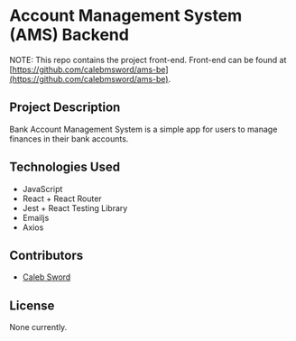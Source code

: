 # Account Management System (AMS) Backend

NOTE: This repo contains the project front-end. Front-end can be found at [https://github.com/calebmsword/ams-be](https://github.com/calebmsword/ams-be).

## Project Description

Bank Account Management System is a simple app for users to manage finances in their bank accounts.

## Technologies Used

- JavaScript
- React + React Router
- Jest + React Testing Library
- Emailjs
- Axios

## Contributors

- [Caleb Sword](https://github.com/calebmsword)

## License

None currently.

